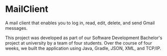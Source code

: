 # MailClient

A mail client that enables you to log in, read, edit, delete, and send Gmail messages.

This project was developed as part of our Software Development Bachelor's project at university by a team of four students. 
Over the course of four weeks, we built the application using Java, Gradle, JSON, XML, and TCP/IP.